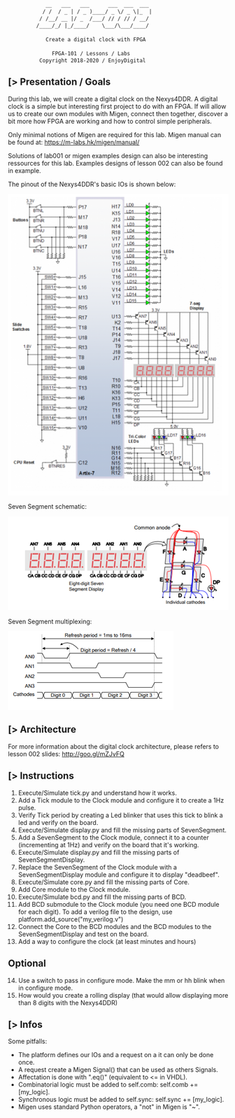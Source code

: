 
                __   ___   ___      ___  ___  ___
               / /  / _ | / _ )____/ _ \/ _ \|_  |
              / /__/ __ |/ _  /___/ // / // / __/
             /____/_/ |_/____/    \___/\___/____/

               	Create a digital clock with FPGA

                  FPGA-101 / Lessons / Labs
              Copyright 2018-2020 / EnjoyDigital

[> Presentation / Goals
-----------------------
During this lab, we will create a digital clock on the Nexys4DDR.
A digital clock is a simple but interesting first project to do
with an FPGA. If will allow us to create our own modules with
Migen, connect then together, discover a bit more how FPGA are
working and how to control simple peripherals.


Only minimal notions of Migen are required for this lab.
Migen manual can be found at: https://m-labs.hk/migen/manual/

Solutions of lab001 or migen examples design can also be interesting
ressources for this lab. Examples designs of lesson 002 can also be found
in example.

The pinout of the Nexys4DDR's basic IOs is shown below:

![Nesys4DDR's basic IOs](doc/pinout.png)


Seven Segment schematic:

![Seven Segment schematic](doc/seven_segment_circuit.png)

Seven Segment multiplexing:

![Seven Segment multiplexing](doc/seven_segment_control.png)


[> Architecture
---------------
For more information about the digital clock architecture, please
refers to lesson 002 slides: http://goo.gl/mZJvFQ


[> Instructions
---------------
 1) Execute/Simulate tick.py and understand how it works.
 2) Add a Tick module to the Clock module and configure it to create a 1Hz pulse.
 3) Verify Tick period by creating a Led blinker that uses this tick to blink a led and verify on the board.
 4) Execute/Simulate display.py and fill the missing parts of SevenSegment.
 5) Add a SevenSegment to the Clock module, connect it to a counter (incrementing at 1Hz) and verify on the board that it's working.
 6) Execute/Simulate display.py and fill the missing parts of SevenSegmentDisplay.
 7) Replace the SevenSegment of the Clock module with a SevenSegmentDisplay module and configure it to display "deadbeef".
 8) Execute/Simulate core.py and fill the missing parts of Core.
 9) Add Core module to the Clock module.
10) Execute/Simulate bcd.py and fill the missing parts of BCD.
11) Add BCD submodule to the Clock module (you need one BCD module for each digit). To add a verilog file to the design, use platform.add_source("my_verilog.v")
12) Connect the Core to the BCD modules and the BCD modules to the SevenSegmentDisplay and test on the board.
13) Add a way to configure the clock (at least minutes and hours)

Optional
--------
14) Use a switch to pass in configure mode. Make the mm or hh blink when in configure mode.
15) How would you create a rolling display (that would allow displaying more than 8 digits with the Nexys4DDR)

[> Infos
--------
Some pitfalls:
- The platform defines our IOs and a request on a it can only be done once.
- A request create a Migen Signal() that can be used as others Signals.
- Affectation is done with ".eq()" (equivalent to <= in VHDL).
- Combinatorial logic must be added to self.comb: self.comb += [my_logic].
- Synchronous logic must be added to self.sync: self.sync += [my_logic].
- Migen uses standard Python operators, a "not" in Migen is "~".
